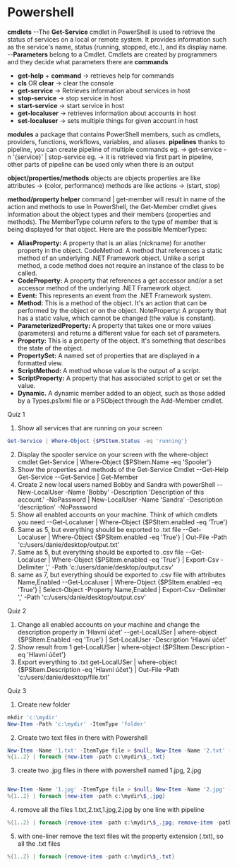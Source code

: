 # Powershell
**cmdlets**
--The **Get-Service** cmdlet in PowerShell is used to retrieve the status of services on a local or remote system. It provides information such as the service's name, status (running, stopped, etc.), and its display name.
--**Parameters** belong to a Cmdlet. Cmdlets are created by programmers and they decide what parameters there are
**commands**
- **get-help** + **command** -> retrieves help for commands
- **cls** OR **clear** -> clear the console
- **get-service** -> Retrieves information about services in host
- **stop-service** -> stop service in host
- **start-service** -> start service in host
- **get-localuser** -> retrieves information about accounts in host
- **set-localuser** -> sets multiple things for given account in host

**modules**
a package that contains PowerShell members, such as cmdlets, providers, functions, workflows, variables, and aliases.
**pipelines**
thanks to pipeline, you can create pipeline of multiple commands
eg. -> get-service -n '{service}' | stop-service
eg. -> it is retrieved via first part in pipeline, other parts of pipeline can be used only when there is an output

**object/properties/methods**
objects are objects
properties are like attributes -> (color, performance)
methods are like actions -> (start, stop)

**method/property helper**
command | get-member
will result in name of the action and methods to use
In PowerShell, the Get-Member cmdlet gives information about the object types and their members (properties and methods). The MemberType column refers to the type of member that is being displayed for that object. Here are the possible MemberTypes:
- **AliasProperty:** A property that is an alias (nickname) for another property in the object.
CodeMethod: A method that references a static method of an underlying .NET Framework object. Unlike a script method, a code method does not require an instance of the class to be called.
- **CodeProperty:** A property that references a get accessor and/or a set accessor method of the underlying .NET Framework object.
- **Event:** This represents an event from the .NET Framework system.
- **Method:** This is a method of the object. It's an action that can be performed by the object or on the object.
NoteProperty: A property that has a static value, which cannot be changed (the value is constant).
- **ParameterizedProperty:** A property that takes one or more values (parameters) and returns a different value for each set of parameters.
- **Property:** This is a property of the object. It's something that describes the state of the object.
- **PropertySet:** A named set of properties that are displayed in a formatted view.
- **ScriptMethod:** A method whose value is the output of a script.
- **ScriptProperty:** A property that has associated script to get or set the value.
- **Dynamic.** A dynamic member added to an object, such as those added by a Types.ps1xml file or a PSObject through the Add-Member cmdlet.

Quiz 1
1. Show all services that are running on your screen
```powershell 
Get-Service | Where-Object {$PSItem.Status -eq 'running'}
```
2. Display the spooler service on your screen with the where-object cmdlet
Get-Service | Where-Object {$PSItem.Name -eq 'Spooler'}
3. Show the properties and methods of the Get-Service Cmdlet
--Get-Help Get-Service
--Get-Service | Get-Member
4. Create 2 new local users named Bobby and Sandra with powerShell
--New-LocalUser -Name 'Bobby' -Description 'Description of this account.' -NoPassword | New-LocalUser -Name 'Sandra' -Description 'descriiption' -NoPassword
5. Show all enabled accounts on your machine. Think of which cmdlets you need
--Get-Localuser | Where-Object {$PSItem.enabled -eq 'True'}
6. Same as 5, but everything should be exported to .txt file
--Get-Localuser | Where-Object {$PSItem.enabled -eq 'True'} | Out-File -Path 'c:/users/danie/desktop/output.txt' 
7. Same as 5, but everything should be exported to .csv file
--Get-Localuser | Where-Object {$PSItem.enabled -eq 'True'} | Export-Csv -Delimiter ',' -Path 'c:/users/danie/desktop/output.csv'
8. same as 7, but everything should be exported to .csv file with attributes Name,Enabled
--Get-Localuser | Where-Object {$PSItem.enabled -eq 'True'} | Select-Object -Property Name,Enabled | Export-Csv -Delimiter ',' -Path 'c:/users/danie/desktop/output.csv'

Quiz 2
1. Change all enabled accounts on your machine and change the description property  in 'Hlavní účet'
--get-LocalUSer | where-object {$PSItem.Enabled -eq 'True'} | Set-LocalUser -Description 'Hlavní účet'
2. Show result from 1
get-LocalUSer | where-object {$PSItem.Description -eq 'Hlavní účet'}
3. Export everything to .txt
get-LocalUSer | where-object {$PSItem.Description -eq 'Hlavní účet'} | Out-File -Path 'c:/users/danie/desktop/file.txt'

Quiz 3
1. Create new folder
```powershell 
mkdir 'c:\mydir'
New-Item -Path 'c:\mydir' -ItemType 'folder'
```

2. Create two text files in there with Powershell
```powershell
New-Item -Name '1.txt' -ItemType file > $null; New-Item -Name '2.txt' -ItemType file > $null
%{1..2} | foreach {new-item -path c:\mydir\$_.txt}
```

3. create two .jpg files in there with powershell named 1.jpg, 2.jpg
```powershell

New-Item -Name '1.jpg' -ItemType file > $null; New-Item -Name '2.jpg' -ItemType file > $null
%{1..2} | foreach {new-item -path c:\mydir\$_.jpg}
```

4. remove all the files 1.txt,2.txt,1.jpg,2.jpg by one line with pipeline
```powershell
%{1..2} | foreach {remove-item -path c:\mydir\$_.jpg; remove-item -path c:\mydir\$_.txt}
```

5. with one-liner remove the text files wit the property extension (.txt), so all the .txt files
```powershell
%{1..2} | foreach {remove-item -path c:\mydir\$_.txt}
```
